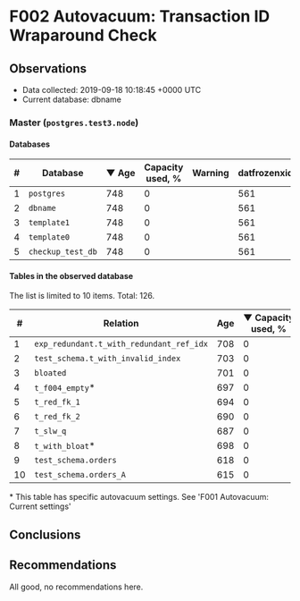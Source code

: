 # F002 Autovacuum: Transaction ID Wraparound Check #

## Observations ##
- Data collected: 2019-09-18 10:18:45 +0000 UTC
- Current database: dbname




### Master (`postgres.test3.node`) ###


#### Databases ####


| \# | Database | &#9660;&nbsp;Age | Capacity used, % | Warning | datfrozenxid |
|--|--------|-----|------------------|---------|--------------|
| 1 |`postgres`|748 |0 |  |561 |
| 2 |`dbname`|748 |0 |  |561 |
| 3 |`template1`|748 |0 |  |561 |
| 4 |`template0`|748 |0 |  |561 |
| 5 |`checkup_test_db`|748 |0 |  |561 |


#### Tables in the observed database ####
The list is limited to 10 items. Total: 126.

| \# | Relation | Age | &#9660;&nbsp;Capacity used, % | Warning |rel_relfrozenxid | toast_relfrozenxid |
|---|-------|-----|------------------|---------|-----------------|--------------------|
| 1 |`exp_redundant.t_with_redundant_ref_idx` |708 |0 |  |601 |0 |
| 2 |`test_schema.t_with_invalid_index` |703 |0 |  |606 |0 |
| 3 |`bloated` |701 |0 |  |608 |0 |
| 4 |`t_f004_empty`\* |697 |0 |  |612 |0 |
| 5 |`t_red_fk_1` |694 |0 |  |615 |0 |
| 6 |`t_red_fk_2` |690 |0 |  |619 |0 |
| 7 |`t_slw_q` |687 |0 |  |622 |0 |
| 8 |`t_with_bloat`\* |698 |0 |  |611 |0 |
| 9 |`test_schema.orders` |618 |0 |  |691 |0 |
| 10 |`test_schema.orders_A` |615 |0 |  |694 |0 |


\* This table has specific autovacuum settings. See 'F001 Autovacuum: Current settings'


## Conclusions ##
 


## Recommendations ##
  All good, no recommendations here.
 


